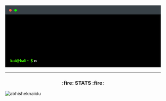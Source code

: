 <p align="center">
  <img src="./src/header-terminal.gif">
</p>
<hr></hr>

<!--
<h3 align="center">:cloud: LANGUAGES & TOOLS :cloud:</h3>

<p align="center">
  <code><img src="https://raw.githubusercontent.com/devicons/devicon/master/icons/cplusplus/cplusplus-original.svg" alt="cplusplus" width="40" height="40"/></code>
  <code><img src="https://raw.githubusercontent.com/devicons/devicon/master/icons/python/python-original.svg" alt="python" width="40" height="40"/></code>
</p>
<hr></hr>
-->
<h3 align="center">:fire: STATS :fire:</h3>


<img src="https://github-readme-stats.vercel.app/api?username=zykaiyz&show_icons=true&theme=gotham" alt="abhisheknaiidu" align="left" height="175"/>
<img src="https://github-readme-stats.vercel.app/api/top-langs?username=zykaiyz&show_icons=true&locale=en&layout=compact&theme=gotham" alt="" align="right" height="175"/>


<!--
<hr></hr>
<p align="center">
  <img src="https://images.plurk.com/3c0n5PEEocrRfHq8l6F28l.gif">
</p><p></p>
-->
